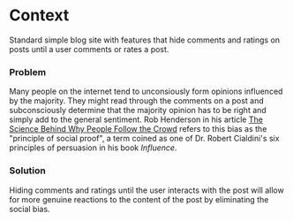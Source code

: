 # Context

Standard simple blog site with features that hide comments and ratings on posts until a user comments or rates a post. 

### Problem

Many people on the internet tend to unconsiously form opinions influenced by the majority. They might read through the comments on a post and subconsciously determine that the majority opinion has to be right and simply add to the general sentiment. Rob Henderson in his article [The Science Behind Why People Follow the Crowd](https://www.psychologytoday.com/us/blog/after-service/201705/the-science-behind-why-people-follow-the-crowd) refers to this bias as the "principle of social proof", a term coined as one of Dr. Robert Cialdini's six principles of persuasion in his book *Influence*.

### Solution

Hiding comments and ratings until the user interacts with the post will allow for more genuine reactions to the content of the post by eliminating the social bias.
